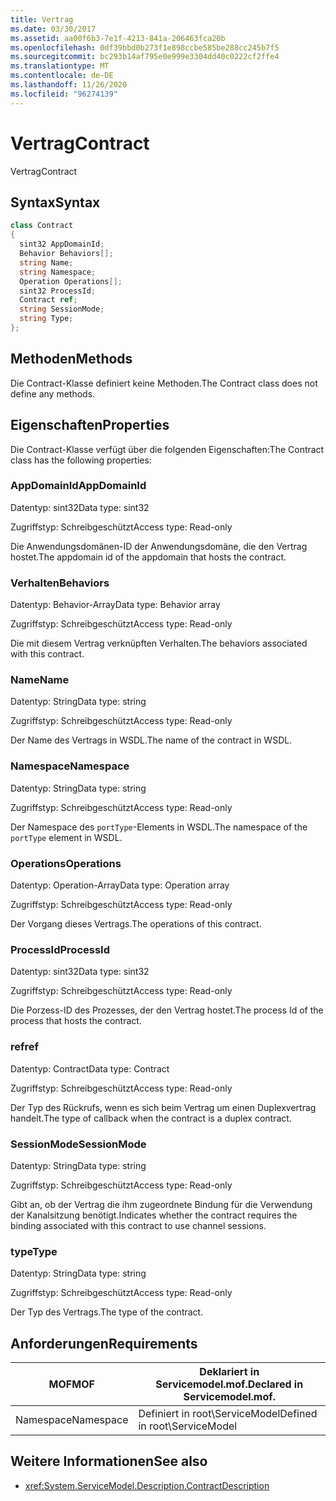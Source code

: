 ```yaml
---
title: Vertrag
ms.date: 03/30/2017
ms.assetid: aa00f6b3-7e1f-4213-841a-206463fca20b
ms.openlocfilehash: 0df39bbd0b273f1e898ccbe585be288cc245b7f5
ms.sourcegitcommit: bc293b14af795e0e999e3304dd40c0222cf2ffe4
ms.translationtype: MT
ms.contentlocale: de-DE
ms.lasthandoff: 11/26/2020
ms.locfileid: "96274139"
---
```

# <a name="contract"></a><span data-ttu-id="e2efc-102">Vertrag</span><span class="sxs-lookup"><span data-stu-id="e2efc-102">Contract</span></span>

<span data-ttu-id="e2efc-103">Vertrag</span><span class="sxs-lookup"><span data-stu-id="e2efc-103">Contract</span></span>  
  
## <a name="syntax"></a><span data-ttu-id="e2efc-104">Syntax</span><span class="sxs-lookup"><span data-stu-id="e2efc-104">Syntax</span></span>  
  
```csharp
class Contract  
{  
  sint32 AppDomainId;  
  Behavior Behaviors[];  
  string Name;  
  string Namespace;  
  Operation Operations[];  
  sint32 ProcessId;  
  Contract ref;  
  string SessionMode;  
  string Type;  
};  
```  
  
## <a name="methods"></a><span data-ttu-id="e2efc-105">Methoden</span><span class="sxs-lookup"><span data-stu-id="e2efc-105">Methods</span></span>  

 <span data-ttu-id="e2efc-106">Die Contract-Klasse definiert keine Methoden.</span><span class="sxs-lookup"><span data-stu-id="e2efc-106">The Contract class does not define any methods.</span></span>  
  
## <a name="properties"></a><span data-ttu-id="e2efc-107">Eigenschaften</span><span class="sxs-lookup"><span data-stu-id="e2efc-107">Properties</span></span>  

 <span data-ttu-id="e2efc-108">Die Contract-Klasse verfügt über die folgenden Eigenschaften:</span><span class="sxs-lookup"><span data-stu-id="e2efc-108">The Contract class has the following properties:</span></span>  
  
### <a name="appdomainid"></a><span data-ttu-id="e2efc-109">AppDomainId</span><span class="sxs-lookup"><span data-stu-id="e2efc-109">AppDomainId</span></span>  

 <span data-ttu-id="e2efc-110">Datentyp: sint32</span><span class="sxs-lookup"><span data-stu-id="e2efc-110">Data type: sint32</span></span>  
  
 <span data-ttu-id="e2efc-111">Zugriffstyp: Schreibgeschützt</span><span class="sxs-lookup"><span data-stu-id="e2efc-111">Access type: Read-only</span></span>  
  
 <span data-ttu-id="e2efc-112">Die Anwendungsdomänen-ID der Anwendungsdomäne, die den Vertrag hostet.</span><span class="sxs-lookup"><span data-stu-id="e2efc-112">The appdomain id of the appdomain that hosts the contract.</span></span>  
  
### <a name="behaviors"></a><span data-ttu-id="e2efc-113">Verhalten</span><span class="sxs-lookup"><span data-stu-id="e2efc-113">Behaviors</span></span>  

 <span data-ttu-id="e2efc-114">Datentyp: Behavior-Array</span><span class="sxs-lookup"><span data-stu-id="e2efc-114">Data type: Behavior array</span></span>  
  
 <span data-ttu-id="e2efc-115">Zugriffstyp: Schreibgeschützt</span><span class="sxs-lookup"><span data-stu-id="e2efc-115">Access type: Read-only</span></span>  
  
 <span data-ttu-id="e2efc-116">Die mit diesem Vertrag verknüpften Verhalten.</span><span class="sxs-lookup"><span data-stu-id="e2efc-116">The behaviors associated with this contract.</span></span>  
  
### <a name="name"></a><span data-ttu-id="e2efc-117">Name</span><span class="sxs-lookup"><span data-stu-id="e2efc-117">Name</span></span>  

 <span data-ttu-id="e2efc-118">Datentyp: String</span><span class="sxs-lookup"><span data-stu-id="e2efc-118">Data type: string</span></span>  
  
 <span data-ttu-id="e2efc-119">Zugriffstyp: Schreibgeschützt</span><span class="sxs-lookup"><span data-stu-id="e2efc-119">Access type: Read-only</span></span>  
  
 <span data-ttu-id="e2efc-120">Der Name des Vertrags in WSDL.</span><span class="sxs-lookup"><span data-stu-id="e2efc-120">The name of the contract in WSDL.</span></span>  
  
### <a name="namespace"></a><span data-ttu-id="e2efc-121">Namespace</span><span class="sxs-lookup"><span data-stu-id="e2efc-121">Namespace</span></span>  

 <span data-ttu-id="e2efc-122">Datentyp: String</span><span class="sxs-lookup"><span data-stu-id="e2efc-122">Data type: string</span></span>  
  
 <span data-ttu-id="e2efc-123">Zugriffstyp: Schreibgeschützt</span><span class="sxs-lookup"><span data-stu-id="e2efc-123">Access type: Read-only</span></span>  
  
 <span data-ttu-id="e2efc-124">Der Namespace des `portType`-Elements in WSDL.</span><span class="sxs-lookup"><span data-stu-id="e2efc-124">The namespace of the `portType` element in WSDL.</span></span>  
  
### <a name="operations"></a><span data-ttu-id="e2efc-125">Operations</span><span class="sxs-lookup"><span data-stu-id="e2efc-125">Operations</span></span>  

 <span data-ttu-id="e2efc-126">Datentyp: Operation-Array</span><span class="sxs-lookup"><span data-stu-id="e2efc-126">Data type: Operation array</span></span>  
  
 <span data-ttu-id="e2efc-127">Zugriffstyp: Schreibgeschützt</span><span class="sxs-lookup"><span data-stu-id="e2efc-127">Access type: Read-only</span></span>  
  
 <span data-ttu-id="e2efc-128">Der Vorgang dieses Vertrags.</span><span class="sxs-lookup"><span data-stu-id="e2efc-128">The operations of this contract.</span></span>  
  
### <a name="processid"></a><span data-ttu-id="e2efc-129">ProcessId</span><span class="sxs-lookup"><span data-stu-id="e2efc-129">ProcessId</span></span>  

 <span data-ttu-id="e2efc-130">Datentyp: sint32</span><span class="sxs-lookup"><span data-stu-id="e2efc-130">Data type: sint32</span></span>  
  
 <span data-ttu-id="e2efc-131">Zugriffstyp: Schreibgeschützt</span><span class="sxs-lookup"><span data-stu-id="e2efc-131">Access type: Read-only</span></span>  
  
 <span data-ttu-id="e2efc-132">Die Porzess-ID des Prozesses, der den Vertrag hostet.</span><span class="sxs-lookup"><span data-stu-id="e2efc-132">The process Id of the process that hosts the contract.</span></span>  
  
### <a name="ref"></a><span data-ttu-id="e2efc-133">ref</span><span class="sxs-lookup"><span data-stu-id="e2efc-133">ref</span></span>  

 <span data-ttu-id="e2efc-134">Datentyp: Contract</span><span class="sxs-lookup"><span data-stu-id="e2efc-134">Data type: Contract</span></span>  
  
 <span data-ttu-id="e2efc-135">Zugriffstyp: Schreibgeschützt</span><span class="sxs-lookup"><span data-stu-id="e2efc-135">Access type: Read-only</span></span>  
  
 <span data-ttu-id="e2efc-136">Der Typ des Rückrufs, wenn es sich beim Vertrag um einen Duplexvertrag handelt.</span><span class="sxs-lookup"><span data-stu-id="e2efc-136">The type of callback when the contract is a duplex contract.</span></span>  
  
### <a name="sessionmode"></a><span data-ttu-id="e2efc-137">SessionMode</span><span class="sxs-lookup"><span data-stu-id="e2efc-137">SessionMode</span></span>  

 <span data-ttu-id="e2efc-138">Datentyp: String</span><span class="sxs-lookup"><span data-stu-id="e2efc-138">Data type: string</span></span>  
  
 <span data-ttu-id="e2efc-139">Zugriffstyp: Schreibgeschützt</span><span class="sxs-lookup"><span data-stu-id="e2efc-139">Access type: Read-only</span></span>  
  
 <span data-ttu-id="e2efc-140">Gibt an, ob der Vertrag die ihm zugeordnete Bindung für die Verwendung der Kanalsitzung benötigt.</span><span class="sxs-lookup"><span data-stu-id="e2efc-140">Indicates whether the contract requires the binding associated with this contract to use channel sessions.</span></span>  
  
### <a name="type"></a><span data-ttu-id="e2efc-141">type</span><span class="sxs-lookup"><span data-stu-id="e2efc-141">Type</span></span>  

 <span data-ttu-id="e2efc-142">Datentyp: String</span><span class="sxs-lookup"><span data-stu-id="e2efc-142">Data type: string</span></span>  
  
 <span data-ttu-id="e2efc-143">Zugriffstyp: Schreibgeschützt</span><span class="sxs-lookup"><span data-stu-id="e2efc-143">Access type: Read-only</span></span>  
  
 <span data-ttu-id="e2efc-144">Der Typ des Vertrags.</span><span class="sxs-lookup"><span data-stu-id="e2efc-144">The type of the contract.</span></span>  
  
## <a name="requirements"></a><span data-ttu-id="e2efc-145">Anforderungen</span><span class="sxs-lookup"><span data-stu-id="e2efc-145">Requirements</span></span>  
  
|<span data-ttu-id="e2efc-146">MOF</span><span class="sxs-lookup"><span data-stu-id="e2efc-146">MOF</span></span>|<span data-ttu-id="e2efc-147">Deklariert in Servicemodel.mof.</span><span class="sxs-lookup"><span data-stu-id="e2efc-147">Declared in Servicemodel.mof.</span></span>|  
|---------|-----------------------------------|  
|<span data-ttu-id="e2efc-148">Namespace</span><span class="sxs-lookup"><span data-stu-id="e2efc-148">Namespace</span></span>|<span data-ttu-id="e2efc-149">Definiert in root\ServiceModel</span><span class="sxs-lookup"><span data-stu-id="e2efc-149">Defined in root\ServiceModel</span></span>|  
  
## <a name="see-also"></a><span data-ttu-id="e2efc-150">Weitere Informationen</span><span class="sxs-lookup"><span data-stu-id="e2efc-150">See also</span></span>

- <xref:System.ServiceModel.Description.ContractDescription>
